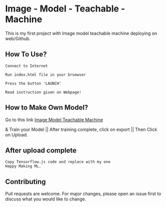 # Image - Model - Teachable - Machine
This is my first project with Image model teachable machine deploying on web/Github.


## How To Use?

```
Connect to Internet 

```

```
Run index.html file in your broowser

```
```
Press the button 'LAUNCH'

```
```
Read instruction given on Webpage!

```


## How to Make Own Model?
Go to this link
[Image Model Teachable Machine](https://teachablemachine.withgoogle.com/train/image)

& Train your Model
||  After training complete, click on export || Then Click on Upload.

## After upload complete 
```
Copy Tensorflow.js code and replace with my one
Happy Making ML.
```

## Contributing

Pull requests are welcome. For major changes, please open an issue first to discuss what you would like to change.

